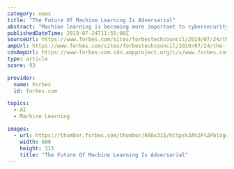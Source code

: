 ```yaml
---
category: news
title: "The Future Of Machine Learning Is Adversarial"
abstract: "Machine learning is becoming more important to cybersecurity every day. As I've written before, it's a powerful weapon against the large-scale automation favored by today's threat actors, but the dynamic between attackers and defenders is evolving."
publishedDateTime: 2019-07-24T11:55:00Z
sourceUrl: https://www.forbes.com/sites/forbestechcouncil/2019/07/24/the-future-of-machine-learning-is-adversarial/
ampUrl: https://www.forbes.com/sites/forbestechcouncil/2019/07/24/the-future-of-machine-learning-is-adversarial/amp/
cdnAmpUrl: https://www-forbes-com.cdn.ampproject.org/c/s/www.forbes.com/sites/forbestechcouncil/2019/07/24/the-future-of-machine-learning-is-adversarial/amp/
type: article
score: 93

provider:
  name: Forbes
  id: forbes.com

topics:
  - AI
  - Machine Learning

images:
  - url: https://thumbor.forbes.com/thumbor/600x315/https%3A%2F%2Fblogs-images.forbes.com%2Fforbestechcouncil%2Ffiles%2F2019%2F07%2Fa-48-500x500.jpg
    width: 600
    height: 315
    title: "The Future Of Machine Learning Is Adversarial"
---
```

